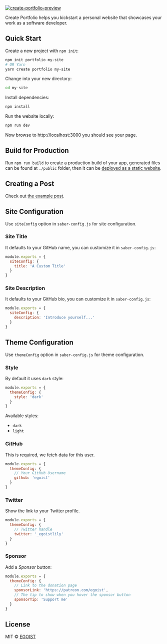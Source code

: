 <a href="https://create-portfolio-demo.saber.land/">
<img src="https://user-images.githubusercontent.com/8784712/58467049-7f611d00-816d-11e9-954d-2048784bbe11.png" alt="create-portfolio-preview">
</a>

Create Portfolio helps you kickstart a personal website that showcases your work as a software developer.

## Quick Start

Create a new project with `npm init`:

```bash
npm init portfolio my-site
# OR Yarn
yarn create portfolio my-site
```

Change into your new directory:

```bash
cd my-site
```

Install dependencies:

```bash
npm install
```

Run the website locally:

```bash
npm run dev
```

Now browse to http://localhost:3000 you should see your page.

## Build for Production

Run `npm run build` to create a production build of your app, generated files can be found at `./public` folder, then it can be [deployed as a static website](https://saber.land/docs/deployment.html).

## Creating a Post

Check out [the example post](./packages/create-portfolio/template/pages/_posts/my-first-post.md).

## Site Configuration

Use `siteConfig` option in `saber-config.js` for site configuration.

### Site Title

It defaults to your GitHub name, you can customize it in `saber-config.js`:

```js
module.exports = {
  siteConfig: {
    title: 'A Custom Title'
  }
}
```

### Site Description

It defaults to your GitHub bio, you can customize it in `saber-config.js`:

```js
module.exports = {
  siteConfig: {
    description: 'Introduce yourself...'
  }
}
```

## Theme Configuration

Use `themeConfig` option in `saber-config.js` for theme configuration.

### Style

By default it uses `dark` style:

```js
module.exports = {
  themeConfig: {
    style: 'dark'
  }
}
```

Available styles:

- `dark`
- `light`

### GitHub

This is required, we fetch data for this user.

```js
module.exports = {
  themeConfig: {
    // Your GitHub Username
    github: 'egoist'
  }
}
```

### Twitter

Show the link to your Twitter profile.

```js
module.exports = {
  themeConfig: {
    // Twitter handle
    twitter: '_egoistlily'
  }
}
```

### Sponsor

Add a _Sponsor_ button:

```js
module.exports = {
  themeConfig: {
    // Link to the donation page
    sponsorLink: 'https://patreon.com/egoist',
    // The tip to show when you hover the sponsor button
    sponsorTip: 'Support me'
  }
}
```

## License

MIT &copy; [EGOIST](https://github.com/egoist)
